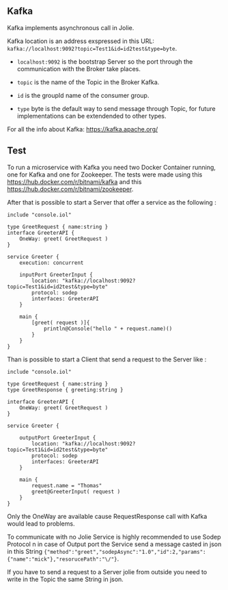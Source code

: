## Kafka

Kafka implements asynchronous call in Jolie.

Kafka location is an address exspressed in this URL: `kafka://localhost:9092?topic=Test1&id=id2test&type=byte`.

* `localhost:9092` is the bootstrap Server so the port through the communication with the Broker take places.

* `topic` is the name of the Topic in the Broker Kafka.

* `id` is the groupId name of the consumer group.

* `type` byte is the default way to send message through Topic, for future implementations can be extendended to other types.

For all the info about Kafka: https://kafka.apache.org/

## Test

To run a microservice with Kafka you need two Docker Container running, one for Kafka and one for Zookeeper.
The tests were made using this https://hub.docker.com/r/bitnami/kafka and this https://hub.docker.com/r/bitnami/zookeeper.

After that is possible to start a Server that offer a service as the following :


```jolie
﻿include "console.iol"

type GreetRequest { name:string }
interface GreeterAPI {
    OneWay: greet( GreetRequest )
}

service Greeter {
    execution: concurrent

    inputPort GreeterInput {
        location: "kafka://localhost:9092?topic=Test1&id=id2test&type=byte"
        protocol: sodep
        interfaces: GreeterAPI
    }

    main {
        [greet( request )]{
            println@Console("hello " + request.name)()
        }
    }
}
```

Than is possible to start a Client that send a request to the Server like : 


```jolie
include "console.iol"

type GreetRequest { name:string }
type GreetResponse { greeting:string }

interface GreeterAPI {
    OneWay: greet( GreetRequest )
}

service Greeter {

    outputPort GreeterInput {
        location: "kafka://localhost:9092?topic=Test1&id=id2test&type=byte"
        protocol: sodep
        interfaces: GreeterAPI
    }

    main {
        request.name = "Thomas"
        greet@GreeterInput( request )
    }
}
```
Only the OneWay are available cause RequestResponse call with Kafka would lead to problems.

To communicate with no Jolie Service is highly recommended to use Sodep Protocol n in case of Output port the Service send a message casted in json in this String `{"method":"greet","sodepAsync":"1.0","id":2,"params":{"name":"mick"},"resorucePath":"\/"}`.

If you have to send a request to a Server jolie from outside you need to write in the Topic the same String in json.
